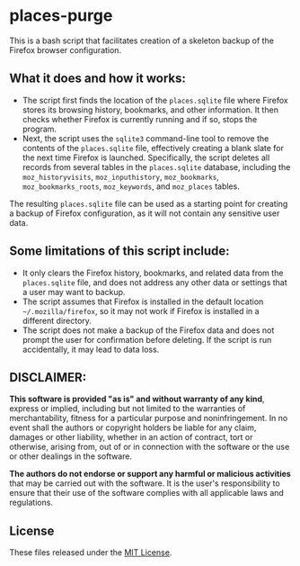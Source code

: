 # places-purge
This is a bash script that facilitates creation of a skeleton backup of the Firefox browser configuration.

## What it does and how it works:
* The script first finds the location of the `places.sqlite` file where Firefox stores its browsing history, bookmarks, and other information. It then checks whether Firefox is currently running and if so, stops the program.
* Next, the script uses the `sqlite3` command-line tool to remove the contents of the `places.sqlite` file, effectively creating a blank slate for the next time Firefox is launched. Specifically, the script deletes all records from several tables in the `places.sqlite` database, including the `moz_historyvisits`, `moz_inputhistory`, `moz_bookmarks`, `moz_bookmarks_roots`, `moz_keywords`, and `moz_places` tables.

The resulting `places.sqlite` file can be used as a starting point for creating a backup of Firefox configuration, as it will not contain any sensitive user data.

## Some limitations of this script include:
* It only clears the Firefox history, bookmarks, and related data from the `places.sqlite` file, and does not address any other data or settings that a user may want to backup.
* The script assumes that Firefox is installed in the default location `~/.mozilla/firefox`, so it may not work if Firefox is installed in a different directory.
* The script does not make a backup of the Firefox data and does not prompt the user for confirmation before deleting. If the script is run accidentally, it may lead to data loss.

## DISCLAIMER:
**This software is provided "as is" and without warranty of any kind**, express or implied, including but not limited to the warranties of merchantability, fitness for a particular purpose and noninfringement. In no event shall the authors or copyright holders be liable for any claim, damages or other liability, whether in an action of contract, tort or otherwise, arising from, out of or in connection with the software or the use or other dealings in the software.

**The authors do not endorse or support any harmful or malicious activities** that may be carried out with the software. It is the user's responsibility to ensure that their use of the software complies with all applicable laws and regulations.

## License

These files released under the [MIT License](LICENSE).
